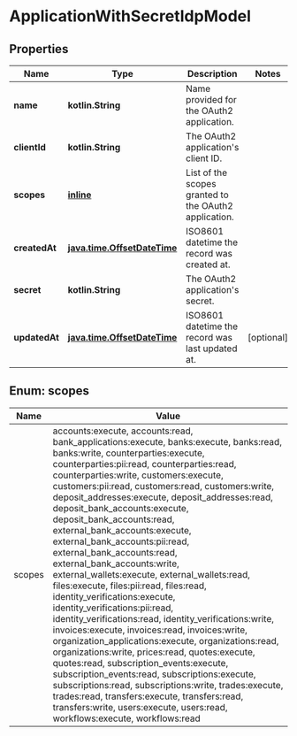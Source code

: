 
# ApplicationWithSecretIdpModel

## Properties
Name | Type | Description | Notes
------------ | ------------- | ------------- | -------------
**name** | **kotlin.String** | Name provided for the OAuth2 application. | 
**clientId** | **kotlin.String** | The OAuth2 application&#39;s client ID. | 
**scopes** | [**inline**](#kotlin.collections.List&lt;Scopes&gt;) | List of the scopes granted to the OAuth2 application. | 
**createdAt** | [**java.time.OffsetDateTime**](java.time.OffsetDateTime.md) | ISO8601 datetime the record was created at. | 
**secret** | **kotlin.String** | The OAuth2 application&#39;s secret. | 
**updatedAt** | [**java.time.OffsetDateTime**](java.time.OffsetDateTime.md) | ISO8601 datetime the record was last updated at. |  [optional]


<a name="kotlin.collections.List<Scopes>"></a>
## Enum: scopes
Name | Value
---- | -----
scopes | accounts:execute, accounts:read, bank_applications:execute, banks:execute, banks:read, banks:write, counterparties:execute, counterparties:pii:read, counterparties:read, counterparties:write, customers:execute, customers:pii:read, customers:read, customers:write, deposit_addresses:execute, deposit_addresses:read, deposit_bank_accounts:execute, deposit_bank_accounts:read, external_bank_accounts:execute, external_bank_accounts:pii:read, external_bank_accounts:read, external_bank_accounts:write, external_wallets:execute, external_wallets:read, files:execute, files:pii:read, files:read, identity_verifications:execute, identity_verifications:pii:read, identity_verifications:read, identity_verifications:write, invoices:execute, invoices:read, invoices:write, organization_applications:execute, organizations:read, organizations:write, prices:read, quotes:execute, quotes:read, subscription_events:execute, subscription_events:read, subscriptions:execute, subscriptions:read, subscriptions:write, trades:execute, trades:read, transfers:execute, transfers:read, transfers:write, users:execute, users:read, workflows:execute, workflows:read



